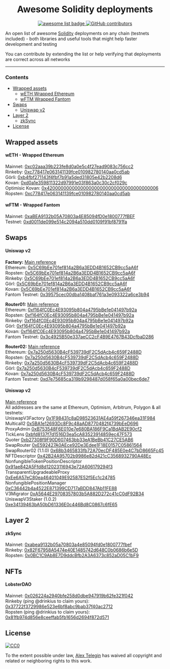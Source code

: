 <div align="center">
  <h1 align="center">Awesome Solidity deployments</h1>
  <p align="center">
    <a href="https://github.com/sindresorhus/awesome">
      <img alt="awesome list badge" src="https://cdn.rawgit.com/sindresorhus/awesome/d7305f38d29fed78fa85652e3a63e154dd8e8829/media/badge.svg">
    </a>
    <a href="https://github.com/drinkius/awesome-solidity-deployments/graphs/contributors">
      <img alt="GitHub contributors" src="https://img.shields.io/github/contributors/drinkius/awesome-solidity-deployments">
    </a>
  </p>
  
  <p align="left">An open list of awesome <a href="https://en.wikipedia.org/wiki/Solidity">Solidity</a> deployments on any chain (testnets included) - both libraries and useful tools that might help faster development and testing</p>
  <p align="left">You can contribute by extending the list or help verifying that deployments are correct across all networks</p>
  
</div>

---

### Contents

- [Wrapped assets](#wrapped-assets)
  - [wETH Wrapped Ethereum](#weth-wrapped-ethereum)
  - [wFTM Wrapped Fantom](#wftm-wrapped-fantom)
- [Swaps](#swaps)
  - [Uniswap v2](#uniswap-v2)
- [Layer 2](#layer-2)
  - [zkSync](#zksync)
- [License](#license)

## Wrapped assets

#### wETH - Wrapped Ethereum

Mainnet: [0xc02aaa39b223fe8d0a0e5c4f27ead9083c756cc2](https://etherscan.io/address/0xc02aaa39b223fe8d0a0e5c4f27ead9083c756cc2#code)  
Rinkeby: [0xc778417e063141139fce010982780140aa0cd5ab](https://rinkeby.etherscan.io/address/0xc778417e063141139fce010982780140aa0cd5ab#code)  
Görli: [0xb4fbf271143f4fbf7b91a5ded31805e42b2208d6](https://goerli.etherscan.io/address/0xb4fbf271143f4fbf7b91a5ded31805e42b2208d6#code)  
Kovan: [0xd0a1e359811322d97991e03f863a0c30c2cf029c](https://kovan.etherscan.io/address/0xd0a1e359811322d97991e03f863a0c30c2cf029c#code)  
Optimisic Kovan: [0x4200000000000000000000000000000000000006](https://optimistic.etherscan.io/address/0x4200000000000000000000000000000000000006)  
Ropsten: [0xc778417e063141139fce010982780140aa0cd5ab](https://ropsten.etherscan.io/address/0xc778417e063141139fce010982780140aa0cd5ab#code)

#### wFTM - Wrapped Fantom

Mainnet: [0xaBEA9132b05A70803a4E85094fD0e1800777fBEF](https://etherscan.io/address/0xabea9132b05a70803a4e85094fd0e1800777fbef#code)  
Testnet: [0xd0011de099e514c2094a510dd0109f91bf8791fa](https://testnet.ftmscan.com/address/0xd0011de099e514c2094a510dd0109f91bf8791fa#code)

## Swaps

#### Uniswap v2

**Factory:**
[Main reference](https://docs.uniswap.org/protocol/V2/reference/smart-contracts/factory)  
Ethereum: [0x5C69bEe701ef814a2B6a3EDD4B1652CB9cc5aA6f](https://etherscan.io/address/0x5C69bEe701ef814a2B6a3EDD4B1652CB9cc5aA6f#code)  
Ropsten: [0x5C69bEe701ef814a2B6a3EDD4B1652CB9cc5aA6f](https://ropsten.etherscan.io/address/0x5C69bEe701ef814a2B6a3EDD4B1652CB9cc5aA6f#code)  
Rinkeby: [0x5C69bEe701ef814a2B6a3EDD4B1652CB9cc5aA6f](https://rinkeby.etherscan.io/address/0x5C69bEe701ef814a2B6a3EDD4B1652CB9cc5aA6f#code)  
Görl: [0x5C69bEe701ef814a2B6a3EDD4B1652CB9cc5aA6f](https://goerli.etherscan.io/address/0x5C69bEe701ef814a2B6a3EDD4B1652CB9cc5aA6f#code)  
Kovan: [0x5C69bEe701ef814a2B6a3EDD4B1652CB9cc5aA6f](https://kovan.etherscan.io/address/0x5C69bEe701ef814a2B6a3EDD4B1652CB9cc5aA6f#code)  
Fantom Testnet: [0x39575cec00dba1408baf761a3e093322a6ce3b94](https://testnet.ftmscan.com/address/0x39575cec00dba1408baf761a3e093322a6ce3b94#code)

**Router01:**
[Main reference](https://docs.uniswap.org/protocol/V2/reference/smart-contracts/router-01)  
Ethereum: [0xf164fC0Ec4E93095b804a4795bBe1e041497b92a](https://etherscan.io/address/0xf164fC0Ec4E93095b804a4795bBe1e041497b92a#code)  
Ropsten: [0xf164fC0Ec4E93095b804a4795bBe1e041497b92a](https://ropsten.etherscan.io/address/0xf164fC0Ec4E93095b804a4795bBe1e041497b92a#code)  
Rinkeby: [0xf164fC0Ec4E93095b804a4795bBe1e041497b92a](https://rinkeby.etherscan.io/address/0xf164fC0Ec4E93095b804a4795bBe1e041497b92a#code)  
Görl: [0xf164fC0Ec4E93095b804a4795bBe1e041497b92a](https://goerli.etherscan.io/address/0xf164fC0Ec4E93095b804a4795bBe1e041497b92a#code)  
Kovan: [0xf164fC0Ec4E93095b804a4795bBe1e041497b92a](https://kovan.etherscan.io/address/0xf164fC0Ec4E93095b804a4795bBe1e041497b92a#code)  
Fantom Testnet: [0x3c4925B50e337aeCC2cF4B9E4767B43DcfbaD286](https://testnet.ftmscan.com/address/0x3c4925b50e337aecc2cf4b9e4767b43dcfbad286#code)

**Router02:**
[Main reference](https://docs.uniswap.org/protocol/V2/reference/smart-contracts/router-02)  
Ethereum: [0x7a250d5630B4cF539739dF2C5dAcb4c659F2488D](https://etherscan.io/address/0x7a250d5630B4cF539739dF2C5dAcb4c659F2488D#code)  
Ropsten: [0x7a250d5630B4cF539739dF2C5dAcb4c659F2488D](https://ropsten.etherscan.io/address/0x7a250d5630B4cF539739dF2C5dAcb4c659F2488D#code)  
Rinkeby: [0x7a250d5630B4cF539739dF2C5dAcb4c659F2488D](https://rinkeby.etherscan.io/address/0x7a250d5630B4cF539739dF2C5dAcb4c659F2488D#code)  
Görl: [0x7a250d5630B4cF539739dF2C5dAcb4c659F2488D](https://goerli.etherscan.io/address/0x7a250d5630B4cF539739dF2C5dAcb4c659F2488D#code)  
Kovan: [0x7a250d5630B4cF539739dF2C5dAcb4c659F2488D](https://kovan.etherscan.io/address/0x7a250d5630B4cF539739dF2C5dAcb4c659F2488D#code)  
Fantom Testnet: [0xd7e75685ca319b9298487d058f65a0a00bec6de7](https://testnet.ftmscan.com/address/0xd7e75685ca319b9298487d058f65a0a00bec6de7#code)

#### Uniswap v2
[Main reference](https://docs.uniswap.org/protocol/reference/deployments)  
All addresses are the same at Ethereum, Optimism, Arbitrum, Polygon & all testnets:  
UniswapV3Factory	[0x1F98431c8aD98523631AE4a59f267346ea31F984](https://github.com/Uniswap/uniswap-v3-core/blob/v1.0.0/contracts/UniswapV3Factory.sol)  
Multicall2	[0x5BA1e12693Dc8F9c48aAD8770482f4739bEeD696](https://etherscan.io/address/0x5BA1e12693Dc8F9c48aAD8770482f4739bEeD696#code)  
ProxyAdmin	[0xB753548F6E010e7e680BA186F9Ca1BdAB2E90cf2](https://github.com/OpenZeppelin/openzeppelin-contracts/blob/v3.4.1-solc-0.7-2/contracts/proxy/ProxyAdmin.sol)  
TickLens	[0xbfd8137f7d1516D3ea5cA83523914859ec47F573](https://github.com/Uniswap/uniswap-v3-periphery/blob/v1.0.0/contracts/lens/TickLens.sol)  
Quoter	[0xb27308f9F90D607463bb33eA1BeBb41C27CE5AB6](https://github.com/Uniswap/uniswap-v3-periphery/blob/v1.0.0/contracts/lens/Quoter.sol)  
SwapRouter	[0xE592427A0AEce92De3Edee1F18E0157C05861564](https://github.com/Uniswap/uniswap-v3-periphery/blob/v1.0.0/contracts/SwapRouter.sol)  
SwapRouter02 (1.1.0)	[0x68b3465833fb72A70ecDF485E0e4C7bD8665Fc45](https://github.com/Uniswap/swap-router-contracts/blob/v1.1.0/contracts/SwapRouter02.sol)  
NFTDescriptor	[0x42B24A95702b9986e82d421cC3568932790A48Ec](https://github.com/Uniswap/uniswap-v3-periphery/blob/v1.0.0/contracts/libraries/NFTDescriptor.sol)  
NonfungibleTokenPositionDescriptor [0x91ae842A5Ffd8d12023116943e72A606179294f3](https://github.com/Uniswap/uniswap-v3-periphery/blob/v1.0.0/contracts/NonfungibleTokenPositionDescriptor.sol)  
TransparentUpgradeableProxy	[0xEe6A57eC80ea46401049E92587E52f5Ec1c24785](https://github.com/OpenZeppelin/openzeppelin-contracts/blob/v3.4.1-solc-0.7-2/contracts/proxy/TransparentUpgradeableProxy.sol)  
NonfungiblePositionManager	[0xC36442b4a4522E871399CD717aBDD847Ab11FE88](https://github.com/Uniswap/uniswap-v3-periphery/blob/v1.0.0/contracts/NonfungiblePositionManager.sol)  
V3Migrator	[0xA5644E29708357803b5A882D272c41cC0dF92B34](https://github.com/Uniswap/uniswap-v3-periphery/blob/v1.0.0/contracts/V3Migrator.sol)  
UniswapV3Staker (1.0.2)	[0xe34139463bA50bD61336E0c446Bd8C0867c6fE65]()

## Layer 2

#### zkSync

Mainnet: [0xabea9132b05a70803a4e85094fd0e1800777fbef](https://etherscan.io/address/0xabea9132b05a70803a4e85094fd0e1800777fbef#code)  
Rinkeby: [0x82F67958A5474e40E1485742d648C0b0686b6e5D](https://rinkeby.etherscan.io/address/0x82f67958a5474e40e1485742d648c0b0686b6e5d#code)  
Ropsten: [0x0BC1C9Ab8E7D9ddcBfb2A3A6373c852aD05C1bF9](https://ropsten.etherscan.io/address/0x0bc1c9ab8e7d9ddcbfb2a3a6373c852ad05c1bf9#code)

## NFTs

#### LobsterDAO

Mainnet: [0x026224a2940bfe258d0dbe947919b62fe321f042](https://etherscan.io/address/0x026224a2940bfe258d0dbe947919b62fe321f042#code)  
Rinkeby (ping @drinkius to claim yours): [0x37722f3729986e523e6bf8abc9bab37f40ac2712](https://rinkeby.etherscan.io/address/0x37722f3729986e523e6bf8abc9bab37f40ac2712#code)  
Ropsten (ping @drinkius to claim yours): [0x81fb974d856e8ceeffab5fb1656d2694f872d571](https://ropsten.etherscan.io/address/0x81fb974d856e8ceeffab5fb1656d2694f872d571#writeContract)

## License

[![CC0](https://mirrors.creativecommons.org/presskit/buttons/88x31/svg/cc-zero.svg)](https://creativecommons.org/publicdomain/zero/1.0/)

To the extent possible under law, [Alex Telegin](https://github.com/drinkius) has waived all copyright and related or neighboring rights to this work.
